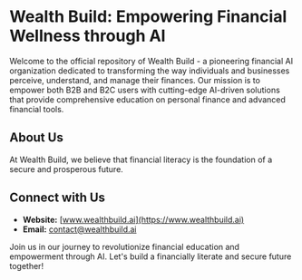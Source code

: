 # Wealth Build: Empowering Financial Wellness through AI

Welcome to the official repository of Wealth Build - a pioneering financial AI organization dedicated to transforming the way individuals and businesses perceive, understand, and manage their finances. Our mission is to empower both B2B and B2C users with cutting-edge AI-driven solutions that provide comprehensive education on personal finance and advanced financial tools.

## About Us

At Wealth Build, we believe that financial literacy is the foundation of a secure and prosperous future.


## Connect with Us

- **Website:** [www.wealthbuild.ai](https://www.wealthbuild.ai)
- **Email:** contact@wealthbuild.ai

Join us in our journey to revolutionize financial education and empowerment through AI. Let's build a financially literate and secure future together!
